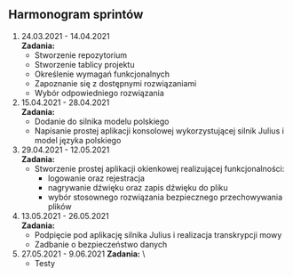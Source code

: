 ## Harmonogram sprintów

1. 24.03.2021 - 14.04.2021 \
**Zadania:**
    * Stworzenie repozytorium
    * Stworzenie tablicy projektu
    * Określenie wymagań funkcjonalnych
    * Zapoznanie się z dostępnymi rozwiązaniami
    * Wybór odpowiedniego rozwiązania
2. 15.04.2021 - 28.04.2021 \
**Zadania:**
   * Dodanie do silnika modelu polskiego
   * Napisanie prostej aplikacji konsolowej wykorzystującej silnik Julius i model języka polskiego
3. 29.04.2021 - 12.05.2021 \
**Zadania:**
   * Stworzenie prostej aplikacji okienkowej realizującej funkcjonalności:
      * logowanie oraz rejestracja
      * nagrywanie dźwięku oraz zapis dźwięku do pliku
      * wybór stosownego rozwiązania bezpiecznego przechowywania plików
5. 13.05.2021 - 26.05.2021 \
**Zadania:**
   * Podpięcie pod aplikację silnika Julius i realizacja transkrypcji mowy
   * Zadbanie o bezpieczeństwo danych
7. 27.05.2021 - 9.06.2021
**Zadania:** \
   * Testy
 


